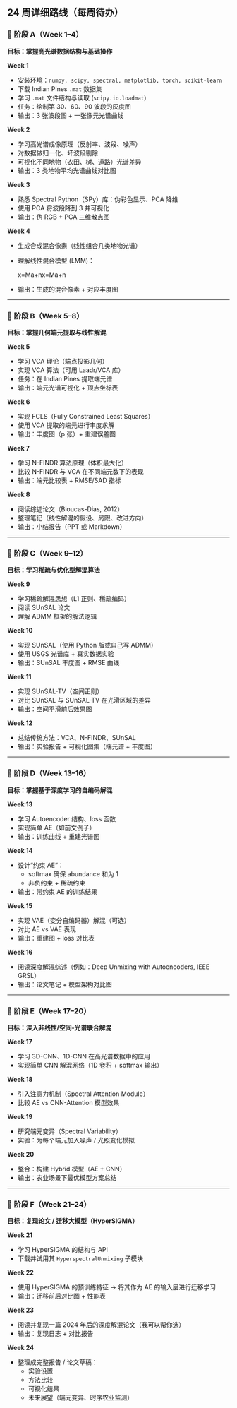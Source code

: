 ## 24 周详细路线（每周待办）

### 🧩 阶段 A（Week 1–4）

**目标：掌握高光谱数据结构与基础操作**

**Week 1**

- 安装环境：`numpy, scipy, spectral, matplotlib, torch, scikit-learn`
- 下载 Indian Pines `.mat` 数据集
- 学习 `.mat` 文件结构与读取 (`scipy.io.loadmat`)
- 任务：绘制第 30、60、90 波段的灰度图
- 输出：3 张波段图 + 一张像元光谱曲线

**Week 2**

- 学习高光谱成像原理（反射率、波段、噪声）
- 对数据做归一化、坏波段剔除
- 可视化不同地物（农田、树、道路）光谱差异
- 输出：3 类地物平均光谱曲线对比图

**Week 3**

- 熟悉 Spectral Python（SPy）库：伪彩色显示、PCA 降维
- 使用 PCA 将波段降到 3 并可视化
- 输出：伪 RGB + PCA 三维散点图

**Week 4**

- 生成合成混合像素（线性组合几类地物光谱）

- 理解线性混合模型 (LMM)：

  x=Ma+nx=Ma+n

- 输出：生成的混合像素 + 对应丰度图

------

### 🧩 阶段 B（Week 5–8）

**目标：掌握几何端元提取与线性解混**

**Week 5**

- 学习 VCA 理论（端点投影几何）
- 实现 VCA 算法（可用 Laadr/VCA 库）
- 任务：在 Indian Pines 提取端元谱
- 输出：端元光谱可视化 + 顶点坐标表

**Week 6**

- 实现 FCLS（Fully Constrained Least Squares）
- 使用 VCA 提取的端元进行丰度求解
- 输出：丰度图（p 张）+ 重建误差图

**Week 7**

- 学习 N-FINDR 算法原理（体积最大化）
- 比较 N-FINDR 与 VCA 在不同端元数下的表现
- 输出：端元比较表 + RMSE/SAD 指标

**Week 8**

- 阅读综述论文（Bioucas-Dias, 2012）
- 整理笔记（线性解混的假设、局限、改进方向）
- 输出：小结报告（PPT 或 Markdown）

------

### 🧩 阶段 C（Week 9–12）

**目标：学习稀疏与优化型解混算法**

**Week 9**

- 学习稀疏解混思想（L1 正则、稀疏编码）
- 阅读 SUnSAL 论文
- 理解 ADMM 框架的解法逻辑

**Week 10**

- 实现 SUnSAL（使用 Python 版或自己写 ADMM）
- 使用 USGS 光谱库 + 真实数据实验
- 输出：SUnSAL 丰度图 + RMSE 曲线

**Week 11**

- 实现 SUnSAL-TV（空间正则）
- 对比 SUnSAL 与 SUnSAL-TV 在光滑区域的差异
- 输出：空间平滑前后效果图

**Week 12**

- 总结传统方法：VCA、N-FINDR、SUnSAL
- 输出：实验报告 + 可视化图集（端元谱 + 丰度图）

------

### 🧩 阶段 D（Week 13–16）

**目标：掌握基于深度学习的自编码解混**

**Week 13**

- 学习 Autoencoder 结构、loss 函数
- 实现简单 AE（如前文例子）
- 输出：训练曲线 + 重建光谱图

**Week 14**

- 设计“约束 AE”：
  - softmax 确保 abundance 和为 1
  - 非负约束 + 稀疏约束
- 输出：带约束 AE 的训练结果

**Week 15**

- 实现 VAE（变分自编码器）解混（可选）
- 对比 AE vs VAE 表现
- 输出：重建图 + loss 对比表

**Week 16**

- 阅读深度解混综述（例如：Deep Unmixing with Autoencoders, IEEE GRSL）
- 输出：论文笔记 + 模型架构对比图

------

### 🧩 阶段 E（Week 17–20）

**目标：深入非线性/空间-光谱联合解混**

**Week 17**

- 学习 3D-CNN、1D-CNN 在高光谱数据中的应用
- 实现简单 CNN 解混网络（1D 卷积 + softmax 输出）

**Week 18**

- 引入注意力机制（Spectral Attention Module）
- 比较 AE vs CNN-Attention 模型效果

**Week 19**

- 研究端元变异（Spectral Variability）
- 实验：为每个端元加入噪声 / 光照变化模拟

**Week 20**

- 整合：构建 Hybrid 模型（AE + CNN）
- 输出：农业场景下最优模型方案总结

------

### 🧩 阶段 F（Week 21–24）

**目标：复现论文 / 迁移大模型（HyperSIGMA）**

**Week 21**

- 学习 HyperSIGMA 的结构与 API
- 下载并试用其 `HyperspectralUnmixing` 子模块

**Week 22**

- 使用 HyperSIGMA 的预训练特征
  → 将其作为 AE 的输入层进行迁移学习
- 输出：迁移前后对比图 + 性能表

**Week 23**

- 阅读并复现一篇 2024 年后的深度解混论文（我可以帮你选）
- 输出：复现日志 + 对比报告

**Week 24**

- 整理成完整报告 / 论文草稿：
  - 实验设置
  - 方法比较
  - 可视化结果
  - 未来展望（端元变异、时序农业监测）